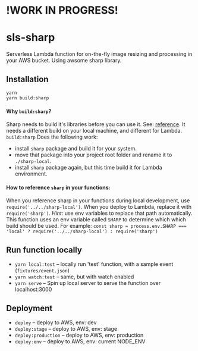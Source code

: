 # !WORK IN PROGRESS!

# sls-sharp

Serverless Lambda function for on-the-fly image resizing and processing in your AWS bucket. Using awsome sharp library.

## Installation
```
yarn
yarn build:sharp
```
#### Why `build:sharp`?
Sharp needs to build it's libraries before you can use it. See: [reference](http://sharp.dimens.io/en/stable/install/#aws-lambda). It needs a different build on your local machine, and different for Lambda. `build:sharp` Does the following work:
- install `sharp` package and build it for your system.
- move that package into your project root folder and rename it to `./sharp-local`.
- install `sharp` package again, but this time build it for Lambda environment.
#### How to reference `sharp` in your functions:
When you reference sharp in your functions during local development, use `require('../../sharp-local')`. When you deploy to Lambda, replace it with `require('sharp')`. *Hint:* use env variables to replace that path automatically. This function uses an env variable called `SHARP` to determine which which build should be used. For example:
`const sharp = process.env.SHARP === 'local' ? require('../../sharp-local') : require('sharp')`


## Run function locally
- `yarn local:test` – locally run 'test' function, with a sample event (`fixtures/event.json`)
- `yarn watch:test` – same, but with watch enabled
- `yarn serve` – Spin up local server to serve the function over localhost:3000


## Deployment
- `deploy` – deploy to AWS, env: dev
- `deploy:stage` – deploy to AWS, env: stage
- `deploy:production` – deploy to AWS, env: production
- `deploy:env` – deploy to AWS, env: current NODE_ENV
